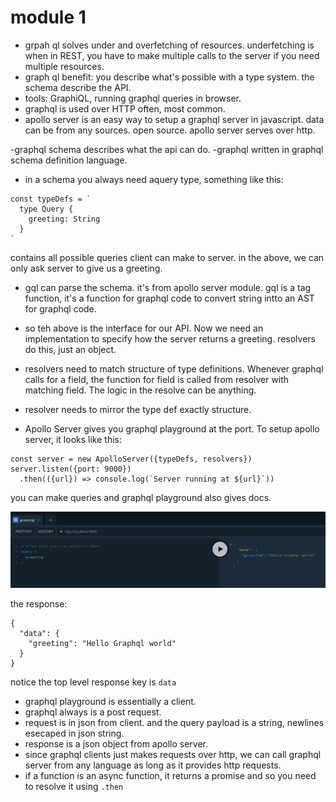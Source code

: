 # module 1
- grpah ql solves under and overfetching of resources. underfetching is when in REST, you have to make multiple calls to the server if you need multiple resources.
- graph ql benefit: you describe what's possible with a type system. the schema describe the API.
- tools: GraphiQL, running graphql queries in browser.
- graphql is used over HTTP often, most common.
- apollo server is an easy way to setup a graphql server in javascript. data can be from any sources. open source. apollo server serves over http.

-graphql schema describes what the api can do.
-graphql written  in graphql schema definition language.
- in a schema you always need aquery type, something like this:

```text
const typeDefs = `
  type Query {
    greeting: String
  }
`
```
 contains all possible queries client can make to server. in the above, we can only ask server to give us a greeting.
- gql can parse the schema.  it's from apollo server module. gql is a tag function, it's a function for graphql code to convert string intto an AST for graphql code.
- so teh above is the interface for our API. Now we need an implementation to specify how the server returns a greeting. resolvers do this, just an object.
- resolvers need to match structure of type definitions. Whenever graphql calls for a field, the function for field is called from resolver with matching field. The logic in the resolve can be anything. 
- resolver needs to mirror the type def exactly structure.

- Apollo Server gives you graphql playground at the port. To setup apollo server, it looks like this:

```text
const server = new ApolloServer({typeDefs, resolvers})
server.listen({port: 9000})
  .then(({url}) => console.log(`Server running at ${url}`))
```

you can make queries and graphql playground also gives docs.

![playground](photos/module_1/playground.png)

the response:

```text
{
  "data": {
    "greeting": "Hello Graphql world"
  }
}
```

notice the top level response key is `data`
- graphql playground is essentially a client. 
- graphql always is a post request.
- request is in json from client. and the query payload is a string, newlines esecaped in json string.
- response is a json object from apollo server.
- since graphql clients just makes requests over http, we can call graphql server from any language as long as it provides http requests.
- if a function is an async function, it returns a promise and so you need to resolve it using `.then`
